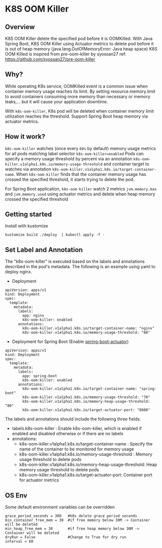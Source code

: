 # K8S OOM Killer

## Overview
K8S OOM Killer delete the specified pod before it is OOMKilled. With Java Spring Boot, K8S OOM Killer using Actuator metrics to delete pod before it is out of heap memory  (java.lang.OutOfMemoryError: Java heap space)
K8S OOM Killed is inspired from pre-oom-killer by syossan27
ref: https://github.com/syossan27/pre-oom-killer

## Why?
While operating K8s service, OOMKilled event is a common issue when container memory usage reaches its limit.
By setting resource.memory.limit to avoid containers consuming more memory than necessary or memory leaks,... but it will cause your application downtime.

With ```k8s-oom-killer```, K8s pod will be deleted when container memory limit utilization reaches the threshold. Support Spring Boot heap memory via actuator metrics.
## How it work?
```k8s-oom-killer``` watches (once every ```60s``` by default) memory usage metrics for all pods matching label selector ```k8s-oom-killer=enabled``` Pods can specify a memory usage threshold by percent via an annotation ```k8s-oom-killer.v1alpha1.k8s.io/memory-usage-threshold``` and container target to watches via annotation ```k8s-oom-killer.v1alpha1.k8s.io/target-container-name```. When ```k8s-oom-killer``` finds that the container memory usage has crossed the specified threshold, it starts trying to delete the pod.

For Spring Boot application, ```k8s-oom-killer``` watch 2 metrics ```jvm.memory.max``` and ```jvm.memory.used``` using actuator metrics and delete when heap memory crossed the specified threshold

## Getting started
Install with kustomize
```
kustomize build ./deploy  | kubectl apply -f -
```
## Set Label and Annotation
The "k8s-oom-killer" is executed based on the labels and annotations described in the pod's metadata.
The following is an example using yaml to deploy nginx.

- Deployment
```
apiVersion: apps/v1
kind: Deployment
spec:
  template:
    metadata:
      labels:
        app: nginx
        k8s-oom-killer: enabled
      annotations:
        k8s-oom-killer.v1alpha1.k8s.io/target-container-name: "nginx"
        k8s-oom-killer.v1alpha1.k8s.io/memory-usage-threshold: "80"
```

- Deployment for Spring Boot (Enable [spring-boot-actuator](https://docs.spring.io/spring-boot/docs/current/reference/html/actuator.html?query=health%27%20target=_blank%3E%3Cb%3Ehealth%3C/b%3E%3C/a%3E-groups#actuator.enabling))
```
apiVersion: apps/v1
kind: Deployment
spec:
  template:
    metadata:
      labels:
        app: spring-boot
        k8s-oom-killer: enabled
      annotations:
        k8s-oom-killer.v1alpha1.k8s.io/target-container-name: "spring-boot"
        k8s-oom-killer.v1alpha1.k8s.io/memory-usage-threshold: "70"
        k8s-oom-killer.v1alpha1.k8s.io/memory-heap-usage-threshold: "80"
        k8s-oom-killer.v1alpha1.k8s.io/target-actuator-port: "8080"
```

The labels and annotations should include the following three fields.

- labels.k8s-oom-killer : Enable k8s-oom-killer, which is enabled if enabled and disabled otherwise or if there are no labels
- annotations:
    - k8s-oom-killer.v1alpha1.k8s.io/target-container-name : Specify the name of the container to be monitored for memory usage
    - k8s-oom-killer.v1alpha1.k8s.io/memory-usage-threshold : Memory usage threshold to delete pods
    - k8s-oom-killer.v1alpha1.k8s.io/memory-heap-usage-threshold: Heap memory usage threshold to delete pods
    - k8s-oom-killer.v1alpha1.k8s.io/target-actuator-port: Container port for actuator metrics

## OS Env
Some default environment variables can be overridden
```
grace_period_seconds = 300   #k8s delete grace period seconds
min_container_free_mem = 30  #if free memory below 30M -> Container will be deleted
min_heap_free_mem = 30       #if free heap memory below 30M -> Container will be deleted
dryRun = False               #Change to True for dry run
interval = 60                
```
